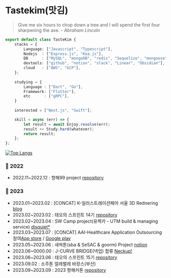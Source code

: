 # Tastekim(맛김)
> Give me six hours to chop down a tree and I will spend the first four sharpening the axe. - _Abraham Lincoln_
```typescript
export default class TasteKim {
    stacks = {
        Language: ["Javascript", "Typescript"],
        Nodejs  : ["Express.js", "Koa.js"],
        DB      : ["MySQL", "mongoDB", "redis", "Sequelize", "mongoose", "Firestore"],
        devtools: ["github", "notion", "slack", "Linear", "Obsidian"],
        cloud   : ["AWS", "GCP"],
    };
    
    studying = {
        Language : ["Dart", "Go"],
        Framework: ["Flutter"],
        etc      : ["gRPC"],
    }
    
    interested = ["Nest.js", "Swift"];

    skill = async (err) => {
        let result = await Enjoy.resolve(err);
        result += Study.hard(whatever);
        return result;
    };
};
```
[![Top Langs](https://github-readme-stats.vercel.app/api/top-langs/?username=tastekim&hide=javascript,html,ruby,objective-c,python,swift,procfile,dockerfile,shell,css&langs_count=10&layout=compact)]()

### 👣 2022
- 2022.11~2022.12 : 항해99 project [repository](https://github.com/tastekim/WeAllLie-BE)

### 👣 2023
- 2023.01~2023.02 : [CONCAT] K-일러스트레이션페어 서울 3D Rednering [blog](https://tastekim.notion.site/WIL-Photogrammetry-2023-K-bca68e97baae4976881e93677f80af98)
- 2023.02~2023.02 : 태오의 스프린트 14기 [repository](https://github.com/TEAM-DREAMCATCHER)
- 2023.02~2023.04 : SW Camp project(유렉카 - UTM build & managing service) [disquiet*](https://disquiet.io/product/%EC%9C%A0%EB%A0%89%EC%B9%B4-1679901595623)
- 2023.03~2023.07 : [CONCAT] AAI-Healthcare Application Outsourcing 참여[App store](https://apps.apple.com/kr/app/%EC%95%94%ED%96%89%EC%96%B4%EC%82%AC-%EB%82%98%EC%9D%98-%EA%B1%B4%EA%B0%95-%EC%9C%A0%ED%98%95%EC%9D%80/id6450022222) / [Google play](https://play.google.com/store/apps/details?id=com.aaihc.amhaengeosa&hl=ko-KR&pli=1)
- 2023.05~2023.06 : 새싹톤(sba & SeSAC & goorm) Project [notion](https://www.notion.so/c3cc0ba7d2654207ae817eccb1fd81ec?pvs=4)
- 2023.06~0000.00 : J-CURVE BRIDGE(넥업) 합류 [Neckup!](https://neckup.fitness)
- 2023.06~2023.06 : 태오의 스프린트 15기 [repository](https://github.com/Naughty-ya)
- 2023.09.02 : 소주톤 얼레벌레 바캉스(부산)
- 2023.09~2023.09 : 2023 항해커톤 [repository](https://github.com/LMS-horangEDU)
